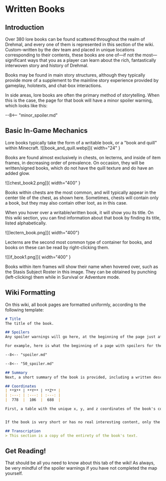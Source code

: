 # Written Books

## Introduction
Over 380 lore books can be found scattered throughout the realm of Drehmal, and every one of them is represented in this section of the wiki. Custom-written by the dev team and placed in unique locations corresponding to their contents, these books are one of—if not the most—significant ways that you as a player can learn about the rich, fantastically interwoven story and history of Drehmal.

Books may be found in main story structures, although they typically provide more of a supplement to the mainline story experience provided by gameplay, holotexts, and chat-box interactions.

In side areas, lore books are often the primary method of storytelling. When this is the case, the page for that book will have a minor spoiler warning, which looks like this:

--8<-- "minor_spoiler.md"

## Basic In-Game Mechanics
Lore books typically take the form of a writable book, or a "book and quill" within Minecraft. ![[book_and_quill.webp]]{ width="24" }

Books are found almost exclusively in chests, on lecterns, and inside of item frames, in decreasing order of prevalence. On occasion, they will be written/signed books, which do not have the quill texture and do have an added glow.

![[chest_book2.png]]{ width="400" }

Books within chests are the most common, and will typically appear in the center tile of the chest, as shown here. Sometimes, chests will contain only a book, but they may also contain other loot, as in this case.

When you hover over a writable/written book, it will show you its title. On this wiki section, you can find information about that book by finding its title, listed alphabetically.



![[lectern_book.png]]{ width="400"}

Lecterns are the second most common type of container for books, and books on these can be read by right-clicking them.


![[if_book1.png]]{ width="400" }

Books within item frames will show their name when hovered over, such as the Stasis Subject Roster in this image. They can be obtained by punching (left-clicking) them while in Survival or Adventure mode.



## Wiki Formatting
On this wiki, all book pages are formatted uniformly, according to the following template:

```markdown
# Title
The title of the book.

## Spoilers
Any spoiler warnings will go here, at the beginning of the page just after the title. If there are potential major story spoilers, then an image of a large, forboding door should block your view of the article without scrolling down, ensuring that you have proper time to react to the spoiler warning and click off if you do not want spoilers. After this image, any additional spoiler tags about specific areas or in-game benchmarks will be applied as necessary.

For example, here is what the beginning of a page with spoilers for the 50% completion story event would look like (there are not actually any spoilers on this index page):

--8<-- "spoiler.md"

--8<-- "50_spoiler.md"

## Summary
Next, a short summary of the book is provided, including a written description of its location in the world and a synopsis of its contents (if necessary). This section will almost always link to another article on the wiki, usually the section of the region or specific location within which the book is found. It will also state the type of container the book is found in.

## Coordinates
| **X** | **Y** | **Z** |
| :---: | :---: | :---: |
|  778  |  106  |  688  |

First, a table with the unique x, y, and z coordinates of the book's container is provided. Note that two books may have the same coordinates if they are in different dimensions (although this kind of conflict is very unlikely).


If the book is very short or has no real interesting content, only the location is provided in this section.

## Transcription
> This section is a copy of the entirety of the book's text.
```

## Get Reading!

That should be all you need to know about this tab of the wiki! As always, be very mindful of the spoiler warnings if you have not completed the map yourself.
